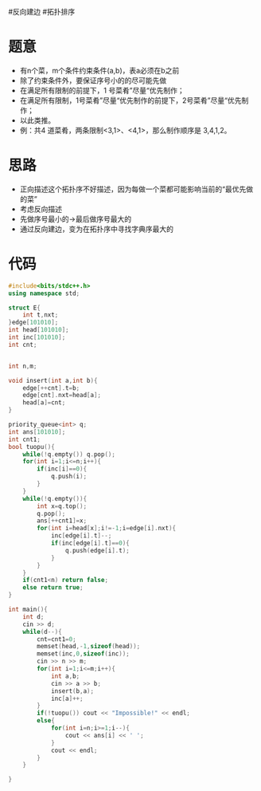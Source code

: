 #反向建边 #拓扑排序
# 题意
- 有n个菜，m个条件约束条件(a,b)，表a必须在b之前
- 除了约束条件外，要保证序号小的的尽可能先做
- 在满足所有限制的前提下，1 号菜肴”尽量“优先制作；
- 在满足所有限制，1号菜肴”尽量“优先制作的前提下，2号菜肴”尽量“优先制作；
- 以此类推。
- 例：共4 道菜肴，两条限制<3,1>、<4,1>，那么制作顺序是 3,4,1,2。
# 思路
- 正向描述这个拓扑序不好描述，因为每做一个菜都可能影响当前的“最优先做的菜”
- 考虑反向描述
- 先做序号最小的->最后做序号最大的
- 通过反向建边，变为在拓扑序中寻找字典序最大的
# 代码
```cpp
#include<bits/stdc++.h>
using namespace std;

struct E{
    int t,nxt;
}edge[101010];
int head[101010];
int inc[101010];
int cnt;


int n,m;

void insert(int a,int b){
    edge[++cnt].t=b;
    edge[cnt].nxt=head[a];
    head[a]=cnt;
}

priority_queue<int> q;
int ans[101010];
int cnt1;
bool tuopu(){
    while(!q.empty()) q.pop();
    for(int i=1;i<=n;i++){
        if(inc[i]==0){
            q.push(i);
        }
    }
    while(!q.empty()){
        int x=q.top();
        q.pop();
        ans[++cnt1]=x;
        for(int i=head[x];i!=-1;i=edge[i].nxt){
            inc[edge[i].t]--;
            if(inc[edge[i].t]==0){
                q.push(edge[i].t);
            }
        }
    }
    if(cnt1<n) return false;
    else return true;
}

int main(){
    int d;
    cin >> d;
    while(d--){
        cnt=cnt1=0;
        memset(head,-1,sizeof(head));
        memset(inc,0,sizeof(inc));
        cin >> n >> m;
        for(int i=1;i<=m;i++){
            int a,b;
            cin >> a >> b;
            insert(b,a);
            inc[a]++;
        }
        if(!tuopu()) cout << "Impossible!" << endl;
        else{
            for(int i=n;i>=1;i--){
                cout << ans[i] << ' ';
            }
            cout << endl;
        }
    }

}
```